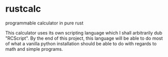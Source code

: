# rustcalc
programmable calculator in pure rust


This calculator uses its own scripting language which I shall arbitrarily dub "RCScript". By the end of this project, this language will be able to do most of what a vanilla python installation should be able to do with regards to math and simple programs.
